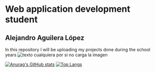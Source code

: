 # Web application development student
## Alejandro Aguilera López
In this repository I will be uploading my projects 
done during the school years
![texto cualquiera por si no carga la imagen]("https://github.com/alexbaaaa/alexbaaaa/blob/main/img/banner.png")
<img scr="https://github.com/alexbaaaa/alexbaaaa/main/img/banner.png"/>

[![Anurag's GitHub stats](https://github-readme-stats.vercel.app/api?username=alexbaaaa)](https://github.com/anuraghazra/github-readme-stats)
[![Top Langs](https://github-readme-stats.vercel.app/api/top-langs/?username=anuraghazra&layout=donut)](https://github.com/anuraghazra/github-readme-stats)
